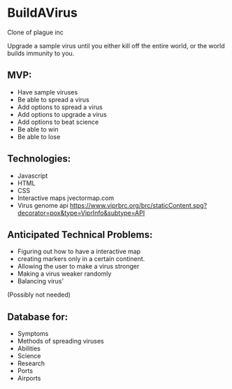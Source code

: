 # BuildAVirus
Clone of plague inc

Upgrade a sample virus until you either kill off the entire world, or the world builds immunity to you.

## MVP:
  - Have sample viruses
  - Be able to spread a virus
  - Add options to spread a virus
  - Add options to upgrade a virus
  - Add options to beat science
  - Be able to win
  - Be able to lose

## Technologies:
  - Javascript
  - HTML
  - CSS
  - Interactive maps jvectormap.com
  - Virus genome api https://www.viprbrc.org/brc/staticContent.spg?decorator=pox&type=ViprInfo&subtype=API

## Anticipated Technical Problems:
  - Figuring out how to have a interactive map
  - creating markers only in a certain continent.
  - Allowing the user to make a virus stronger
  - Making a virus weaker randomly
  - Balancing virus’



(Possibly not needed)
## Database for:
  - Symptoms 
  - Methods of spreading viruses
  - Abilities
  - Science
  - Research
  - Ports
  - Airports


